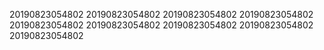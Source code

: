 20190823054802
20190823054802
20190823054802
20190823054802
20190823054802
20190823054802
20190823054802
20190823054802
20190823054802
